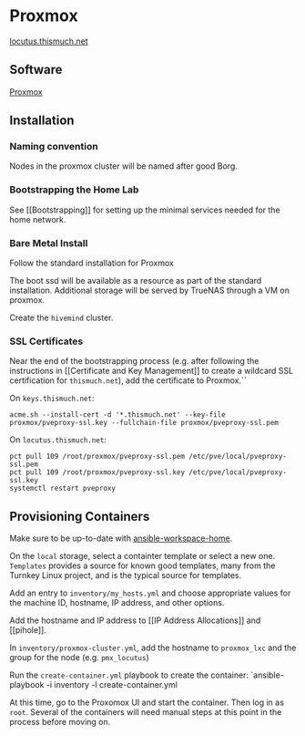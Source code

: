 # Proxmox
[locutus.thismuch.net](https://locutus.thismuch.net:8006)

## Software
[Proxmox](https://proxmox.com)

## Installation
### Naming convention
Nodes in the proxmox cluster will be named after good Borg.

### Bootstrapping the Home Lab
See [[Bootstrapping]] for setting up the minimal services needed for the home network.

### Bare Metal Install
Follow the standard installation for Proxmox

The boot ssd will be available as a resource as part of the standard installation.  Additional storage will be served by TrueNAS through a VM on proxmox.

Create the `hivemind` cluster.

### SSL Certificates
Near the end of the bootstrapping process (e.g. after following the instructions in [[Certificate and Key Management]] to create a wildcard SSL certification for `thismuch.net`), add the certificate to Proxmox.``

On `keys.thismuch.net`:
```
acme.sh --install-cert -d '*.thismuch.net' --key-file proxmox/pveproxy-ssl.key --fullchain-file proxmox/pveproxy-ssl.pem
```

On `locutus.thismuch.net`:
```
pct pull 109 /root/proxmox/pveproxy-ssl.pem /etc/pve/local/pveproxy-ssl.pem
pct pull 109 /root/proxmox/pveproxy-ssl.key /etc/pve/local/pveproxy-ssl.key
systemctl restart pveproxy
```

## Provisioning Containers
Make sure to be up-to-date with [ansible-workspace-home](https://github.com/troy-jacobson/ansible-workspace-home.git).

On the `local` storage, select a containter template or select a new one.  `Templates` provides a source for known good templates, many from the Turnkey Linux project, and is the typical source for  templates.

Add an entry to `inventory/my_hosts.yml` and choose appropriate values for the machine ID, hostname, IP address, and other options.

Add the hostname and IP address to [[IP Address Allocations]] and [[pihole]].

In `inventory/proxmox-cluster.yml`, add the hostname to `proxmox_lxc` and the group for the node (e.g. `pmx_locutus`)

Run the `create-container.yml` playbook to create the container:
`ansible-playbook -i inventory -l <inventory entry> create-container.yml

At this time, go to the Proxomox UI and start the container.  Then log in as `root`.  Several of the containers will need manual steps at this point in the process before moving on.

